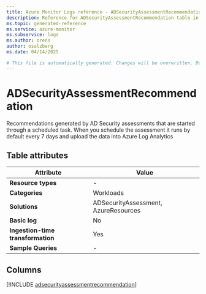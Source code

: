 ```yaml
---
title: Azure Monitor Logs reference - ADSecurityAssessmentRecommendation
description: Reference for ADSecurityAssessmentRecommendation table in Azure Monitor Logs.
ms.topic: generated-reference
ms.service: azure-monitor
ms.subservice: logs
ms.author: orens
author: osalzberg
ms.date: 04/14/2025

# This file is automatically generated. Changes will be overwritten. Do not change this file directly.
---
```


# ADSecurityAssessmentRecommendation

Recommendations generated by AD Security assessments that are started through a scheduled task. When you schedule the assessment it runs by default every 7 days and upload the data into Azure Log Analytics


## Table attributes

|Attribute|Value|
|---|---|
|**Resource types**|-|
|**Categories**|Workloads|
|**Solutions**| ADSecurityAssessment, AzureResources|
|**Basic log**|No|
|**Ingestion-time transformation**|Yes|
|**Sample Queries**|-|



## Columns
  
[!INCLUDE [adsecurityassessmentrecommendation](~/reusable-content/ce-skilling/azure/includes/azure-monitor/reference/tables/adsecurityassessmentrecommendation-include.md)]
